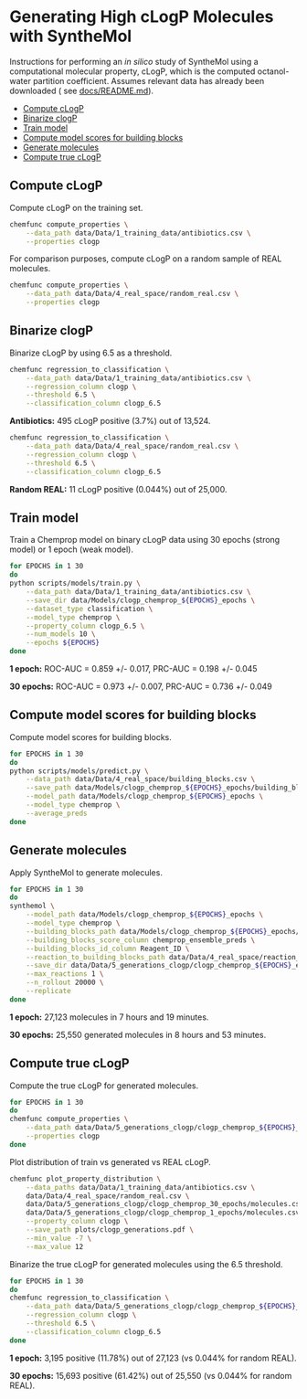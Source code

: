 # Generating High cLogP Molecules with SyntheMol

Instructions for performing an _in silico_ study of SyntheMol using a computational molecular property, cLogP, which is
the computed octanol-water partition coefficient. Assumes relevant data has already been downloaded (
see [docs/README.md](README.md)).

- [Compute cLogP](#compute-clogp)
- [Binarize clogP](#binarize-clogp)
- [Train model](#train-model)
- [Compute model scores for building blocks](#compute-model-scores-for-building-blocks)
- [Generate molecules](#generate-molecules)
- [Compute true cLogP](#compute-true-clogp)

## Compute cLogP

Compute cLogP on the training set.

```bash
chemfunc compute_properties \
    --data_path data/Data/1_training_data/antibiotics.csv \
    --properties clogp
```

For comparison purposes, compute cLogP on a random sample of REAL molecules.

```bash
chemfunc compute_properties \
    --data_path data/Data/4_real_space/random_real.csv \
    --properties clogp
```

## Binarize clogP

Binarize cLogP by using 6.5 as a threshold.

```bash
chemfunc regression_to_classification \
    --data_path data/Data/1_training_data/antibiotics.csv \
    --regression_column clogp \
    --threshold 6.5 \
    --classification_column clogp_6.5
```

**Antibiotics:** 495 cLogP positive (3.7%) out of 13,524.

```bash
chemfunc regression_to_classification \
    --data_path data/Data/4_real_space/random_real.csv \
    --regression_column clogp \
    --threshold 6.5 \
    --classification_column clogp_6.5
```

**Random REAL:** 11 cLogP positive (0.044%) out of 25,000.

## Train model

Train a Chemprop model on binary cLogP data using 30 epochs (strong model) or 1 epoch (weak model).

```bash
for EPOCHS in 1 30
do
python scripts/models/train.py \
    --data_path data/Data/1_training_data/antibiotics.csv \
    --save_dir data/Models/clogp_chemprop_${EPOCHS}_epochs \
    --dataset_type classification \
    --model_type chemprop \
    --property_column clogp_6.5 \
    --num_models 10 \
    --epochs ${EPOCHS}
done
```

**1 epoch:** ROC-AUC = 0.859 +/- 0.017, PRC-AUC = 0.198 +/- 0.045

**30 epochs:** ROC-AUC = 0.973 +/- 0.007, PRC-AUC = 0.736 +/- 0.049

## Compute model scores for building blocks

Compute model scores for building blocks.

```bash
for EPOCHS in 1 30
do
python scripts/models/predict.py \
    --data_path data/Data/4_real_space/building_blocks.csv \
    --save_path data/Models/clogp_chemprop_${EPOCHS}_epochs/building_blocks.csv \
    --model_path data/Models/clogp_chemprop_${EPOCHS}_epochs \
    --model_type chemprop \
    --average_preds
done
```

## Generate molecules

Apply SyntheMol to generate molecules.

```bash
for EPOCHS in 1 30
do
synthemol \
    --model_path data/Models/clogp_chemprop_${EPOCHS}_epochs \
    --model_type chemprop \
    --building_blocks_path data/Models/clogp_chemprop_${EPOCHS}_epochs/building_blocks.csv \
    --building_blocks_score_column chemprop_ensemble_preds \
    --building_blocks_id_column Reagent_ID \
    --reaction_to_building_blocks_path data/Data/4_real_space/reaction_to_building_blocks.pkl \
    --save_dir data/Data/5_generations_clogp/clogp_chemprop_${EPOCHS}_epochs \
    --max_reactions 1 \
    --n_rollout 20000 \
    --replicate
done
```

**1 epoch:** 27,123 molecules in 7 hours and 19 minutes.

**30 epochs:** 25,550 generated molecules in 8 hours and 53 minutes.

## Compute true cLogP

Compute the true cLogP for generated molecules.

```bash
for EPOCHS in 1 30
do
chemfunc compute_properties \
    --data_path data/Data/5_generations_clogp/clogp_chemprop_${EPOCHS}_epochs/molecules.csv \
    --properties clogp
done
```

Plot distribution of train vs generated vs REAL cLogP.

```bash
chemfunc plot_property_distribution \
    --data_paths data/Data/1_training_data/antibiotics.csv \
    data/Data/4_real_space/random_real.csv \
    data/Data/5_generations_clogp/clogp_chemprop_30_epochs/molecules.csv \
    data/Data/5_generations_clogp/clogp_chemprop_1_epochs/molecules.csv \
    --property_column clogp \
    --save_path plots/clogp_generations.pdf \
    --min_value -7 \
    --max_value 12
```

Binarize the true cLogP for generated molecules using the 6.5 threshold.

```bash
for EPOCHS in 1 30
do
chemfunc regression_to_classification \
    --data_path data/Data/5_generations_clogp/clogp_chemprop_${EPOCHS}_epochs/molecules.csv \
    --regression_column clogp \
    --threshold 6.5 \
    --classification_column clogp_6.5
done
```

**1 epoch:** 3,195 positive (11.78%) out of 27,123 (vs 0.044% for random REAL).

**30 epochs:** 15,693 positive (61.42%) out of 25,550 (vs 0.044% for random REAL).
